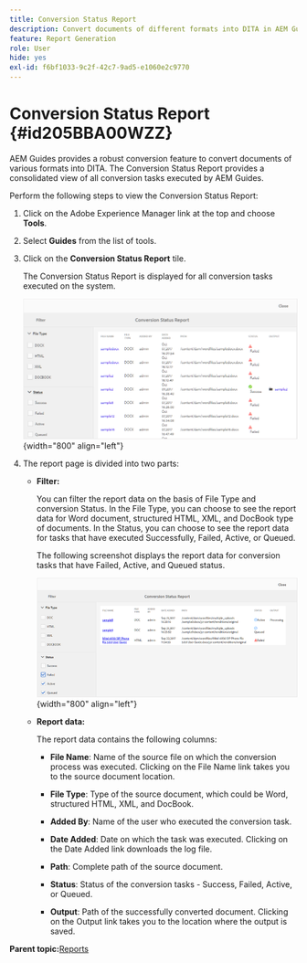```yaml
---
title: Conversion Status Report
description: Convert documents of different formats into DITA in AEM Guides. Learn how to add filters and view a conversion status report.
feature: Report Generation
role: User
hide: yes
exl-id: f6bf1033-9c2f-42c7-9ad5-e1060e2c9770
---
```

# Conversion Status Report {#id205BBA00WZZ}

AEM Guides provides a robust conversion feature to convert documents of various formats into DITA. The Conversion Status Report provides a consolidated view of all conversion tasks executed by AEM Guides.

Perform the following steps to view the Conversion Status Report:

1.  Click on the Adobe Experience Manager link at the top and choose **Tools**.

1.  Select **Guides** from the list of tools.

1.  Click on the **Conversion Status Report** tile.

    The Conversion Status Report is displayed for all conversion tasks executed on the system.

    ![](images/conversion-status-report.png){width="800" align="left"}

1.  The report page is divided into two parts:

    -   **Filter:**

        You can filter the report data on the basis of File Type and conversion Status. In the File Type, you can choose to see the report data for Word document, structured HTML, XML, and DocBook type of documents. In the Status, you can choose to see the report data for tasks that have executed Successfully, Failed, Active, or Queued.

        The following screenshot displays the report data for conversion tasks that have Failed, Active, and Queued status.

        ![](images/conversion-report-failed-active-queued.png){width="800" align="left"}

    -   **Report data:**

        The report data contains the following columns:

        - **File Name**: Name of the source file on which the conversion process was executed. Clicking on the File Name link takes you to the source document location.

        - **File Type**: Type of the source document, which could be Word, structured HTML, XML, and DocBook.

        - **Added By**: Name of the user who executed the conversion task.

        - **Date Added**: Date on which the task was executed. Clicking on the Date Added link downloads the log file.

        - **Path**: Complete path of the source document.

        - **Status**: Status of the conversion tasks - Success, Failed, Active, or Queued.

        - **Output**: Path of the successfully converted document. Clicking on the Output link takes you to the location where the output is saved.


**Parent topic:**[Reports](reports-intro.md)
